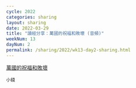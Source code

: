 ```yaml
---
cycle: 2022
categories: sharing
layout: sharing
date: 2022-03-29
title: "讀經分享：萬國的祝福和敗壞 (音頻)"
weekNum: 13
dayNum: 2
permalink: /sharing/2022/wk13-day2-sharing.html
---
```


[萬國的祝福和敗壞](https://eccseattle.github.io/media/sharing/2022/wk013/2022-03-29-bin.m4a)

`小錢`
